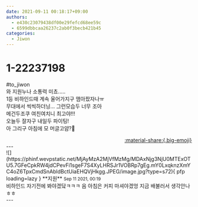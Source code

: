```yaml
---
date: 2021-09-11 00:18:17+09:00
authors:
  - e430c23079438df00e29fefcd68ee59c
  - 6599dbbcaa26237c2ab0f3becb421b45
categories:
  - Jiwon
---
```


# 1-22237198

<div class="post-container" markdown="1">
<div class="content-container md-sidebar__scrollwrap" markdown="1">

\#to_jiwon<br>와 지원누나 소통력 미쵸.....<br>1등 비하인드때 계속 울어가지구 맴아팠자나ㅠ<br>무대에서 씩씩하더닝...  그런모습두 너무 조아<br>메건두조쿠 여친여치니 최고야!!!<br>오늘두 잘자구 내일두 파이팅!<br>아 그리구 아침에 모 머글고얌?🤔

</div>
</div>

<div style="text-align: right;" markdown="1">
<a href="https://weverse.io/fromis9/fanpost/1-22237198" style="text-align: right;">:material-share:{.big-emoji}</a>
</div>
---

<div class="comments-container md-sidebar__scrollwrap" markdown="1">
<div class="comment" markdown="1">
<div class='id-container' markdown="1">
![](https://phinf.wevpstatic.net/MjAyMzA2MjVfMzMg/MDAxNjg3NjU0MTExOTU5.7GFeCpkRW4jdCPevFi1sgeF7S4XyLHRSJr1VOBRp7gEg.mY0LxqknzXmYC4oZ6TpxCmdSnAbldBctUiaEHQVjHkgg.JPEG/image.jpg?type=s72){ pfp loading=lazy }
**<span class="artist">지원</span>** <small>Sep 11 2021, 00:19</small><br>
</div>
<div class='comment-body' markdown="1">
비하인드 자기전에 봐야겠닼ㅋㅋㅋ 음 아침은 커피 마셔야겠엉 지금 배불러서 생각안나 ㅎㅎ 
</div>
</div>
</div>
---
